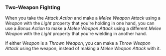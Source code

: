 ### Two-Weapon Fighting

When you take the *Attack Action* and make a *Melee Weapon Attack* using a *Weapon* with the *Light* property that you're holding in one hand, you can use a *Bonus Action* to make a *Melee Weapon Attack* using a different *Melee Weapon* with the *Light* property that you're wielding in another hand.

If either *Weapon* is a *Thrown Weapon*, you can make a *Throw Weapon Attack* using the weapon, instead of making a *Melee Weapon Attack* with it.
